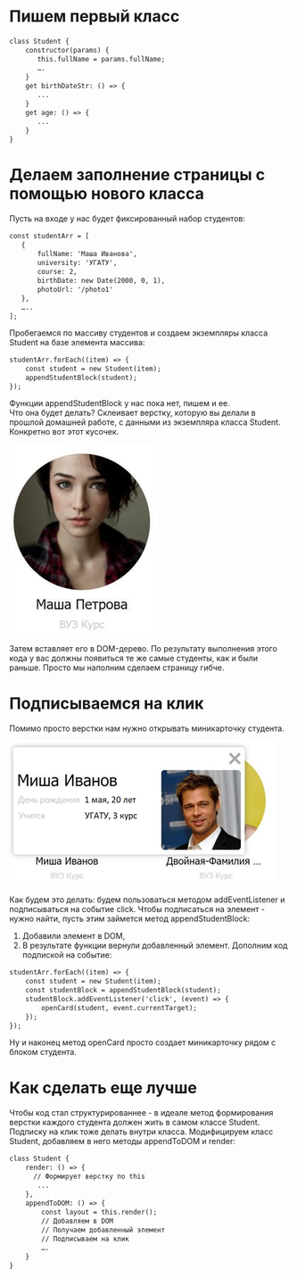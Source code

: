 # Пишем первый класс

```
class Student {  
    constructor(params) {  
       this.fullName = params.fullName;  
       ….  
    }  
    get birthDateStr: () => {  
       ...  
    }  
    get age: () => {  
       ...  
    }  
}
```





# Делаем заполнение страницы с помощью нового класса

Пусть на входе у нас будет фиксированный набор студентов:
```   
const studentArr = [    
   {  
       fullName: 'Маша Иванова',  
       university: 'УГАТУ',  
       course: 2,  
       birthDate: new Date(2000, 0, 1),  
       photoUrl: '/photo1'  
   },  
   …..  
];
```
  
Пробегаемся по массиву студентов и создаем экземпляры класса Student на базе элемента массива:
```
studentArr.forEach((item) => {  
    const student = new Student(item);  
    appendStudentBlock(student);  
});
```
Функции appendStudentBlock у нас пока нет, пишем и ее.  
Что она будет делать? Склеивает верстку, которую вы делали в прошлой домашней работе, с данными из экземпляра класса Student.  
Конкретно вот этот кусочек.
 
![alt-текст](pic_1.png "Карточка")

Затем вставляет его в DOM-дерево.
По результату выполнения этого кода у вас должны появиться те же самые студенты, как и были раньше. Просто мы наполним сделаем страницу гибче.







# Подписываемся на клик
Помимо просто верстки нам нужно открывать миникарточку студента.

![alt-текст](pic_2.png "Мини карточка")
 
Как будем это делать: будем пользоваться методом addEventListener и подписываться на событие click.
Чтобы подписаться на элемент - нужно найти, пусть этим займется метод appendStudentBlock:
1.	Добавили элемент в DOM,
2.	В результате функции вернули добавленный элемент.
Дополним код подпиской на событие:
```
studentArr.forEach((item) => {
    const student = new Student(item);
    const studentBlock = appendStudentBlock(student);
    studentBlock.addEventListener('click', (event) => {
        openCard(student, event.currentTarget);
    });
});
```
Ну и наконец метод openCard просто создает миникарточку рядом с блоком студента.







# Как сделать еще лучше
Чтобы код стал структурированнее - в идеале метод формирования верстки каждого студента должен жить в самом классе Student.
Подписку на клик тоже делать внутри класса.
Модифицируем класс Student, добавляем в него методы appendToDOM и render:
```
class Student {
    render: () => {
      // Формирует верстку по this
       ...
    },
    appendToDOM: () => {
        const layout = this.render();
        // Добавляем в DOM
        // Получаем добавленный элемент
        // Подписываем на клик
        ….
    }
}
```

